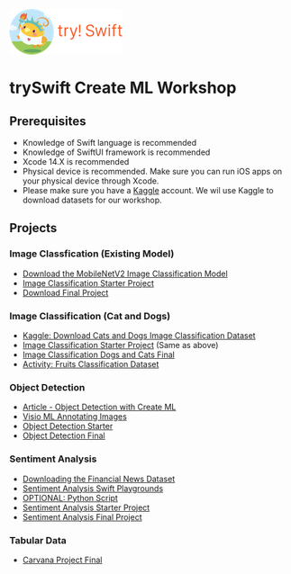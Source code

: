 
![trySwift Logo](/projects/logo_riko_labs_navbar_nyc.png)

# trySwift Create ML Workshop 

## Prerequisites  

- Knowledge of Swift language is recommended 
- Knowledge of SwiftUI framework is recommended 
- Xcode 14.X is recommended 
- Physical device is recommended. Make sure you can run iOS apps on your physical device through Xcode. 
- Please make sure you have a [Kaggle](https://www.kaggle.com/) account. We wil use Kaggle to download datasets for our workshop. 

## Projects

### Image Classfication (Existing Model)

- [Download the MobileNetV2 Image Classification Model](https://developer.apple.com/machine-learning/models/)
- [Image Classification Starter Project](/projects/image-classifier-starter.zip)
- [Download Final Project](/projects/image-classifier-final-project-mobilenet.zip)

### Image Classification (Cat and Dogs)

- [Kaggle: Download Cats and Dogs Image Classification Dataset](https://www.kaggle.com/datasets/samuelcortinhas/cats-and-dogs-image-classification)
- [Image Classification Starter Project](/projects/image-classifier-starter.zip) (Same as above)
- [Image Classification Dogs and Cats Final](/projects/image-classifier-dog-vs-cat-final.zip)
- [Activity: Fruits Classification Dataset](https://www.kaggle.com/datasets/ayessa/fruits-image-dataset)

### Object Detection 
- [Article - Object Detection with Create ML](https://evilmartians.com/chronicles/object-detection-with-create-ml-images-and-dataset)
- [Visio ML Annotating Images](https://github.com/Gaspard-Bruno/visio-ml)
- [Object Detection Starter](/projects/Object-Detection-Starter.zip)
- [Object Detection Final](/projects/traffic-light-detector-final.zip)

### Sentiment Analysis 
- [Downloading the Financial News Dataset](https://www.kaggle.com/datasets/ankurzing/sentiment-analysis-for-financial-news)
- [Sentiment Analysis Swift Playgrounds](/projects/sentiment-analysis-swift-playgrounds.zip)
- [OPTIONAL: Python Script](/projects/financial-news-sentimental-python.zip)
- [Sentiment Analysis Starter Project](/projects/FinancialNews-Starter.zip)
- [Sentiment Analysis Final Project](/projects/FinancialNews-Final.zip)

### Tabular Data 
- [Carvana Project Final](/projects/final-code-carvana.zip) 






